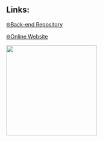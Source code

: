 ## Links:

[🌐Back-end Repository](https://github.com/HaminJuri/rc-api/)

[🌐Online Website](https://roghanicar.com/)

<a href="https://www.coffeebede.com/mohammadhiedari">
<img class="img-fluid" src="https://coffeebede.ir/DashboardTemplateV2/app-assets/images/banner/default-yellow.svg" style="width:240px" />
</a>
